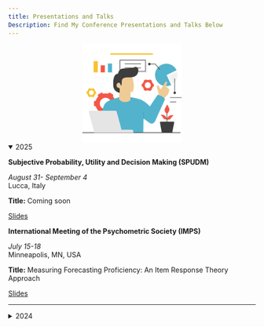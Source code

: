 ```yaml
---
title: Presentations and Talks 
Description: Find My Conference Presentations and Talks Below
---
```



<img src="Presentation.png" style="width:40%; display: block; margin: auto;">


<details open>
  <summary class="drop-date">2025</summary>
  
  
  <p><b>Subjective Probability, Utility and Decision Making (SPUDM)</b></p>
  
  <div class="row">
  <div class="column"><i>August 31- September 4 </i></div>
  <div class="column"> Lucca, Italy</div>
</div>
  
**Title:** Coming soon 

<span class="ph0 pt5 post-header">
<a class="btn-links mr2 ba dib" href="404" target="_blank" rel="noopener"><i class="fas fa-chalkboard-teacher"></i> Slides</a>

</br>
  
  <p><b>International Meeting of the Psychometric Society (IMPS)</b></p>
  
  <div class="row">
  <div class="column"><i>July 15-18 </i></div>
  <div class="column">Minneapolis, MN, USA</div>
</div>

**Title:** Measuring Forecasting Proficiency: An Item Response Theory Approach

<span class="ph0 pt5 post-header">
<a class="btn-links mr2 ba dib" href="https://raw.githack.com/quinix45/Conferences_2025/main/IMPS/IMPS%20presentation.html" target="_blank" rel="noopener"><i class="fas fa-chalkboard-teacher"></i> Slides</a>



</details>

<hr class="fancy"></hr>

<details>
  <summary class="drop-date">2024</summary>
  
  
  <p><b>International Meeting of the Psychometric Society (IMPS)</b></p>
  
  <div class="row">
  <div class="column"><i>July 16-19 </i></div>
  <div class="column">Prague, Czechia</div>
</div>

**Title:** Bayesian model averaging of (a)symmetric IRT models in small samples

<span class="ph0 pt5 post-header">
<a class="btn-links mr2 ba dib" href="https://raw.githack.com/quinix45/IMPS_2024/main/IMPS_presentation.html" target="_blank" rel="noopener"><i class="fas fa-chalkboard-teacher"></i> Slides</a>

</details>



